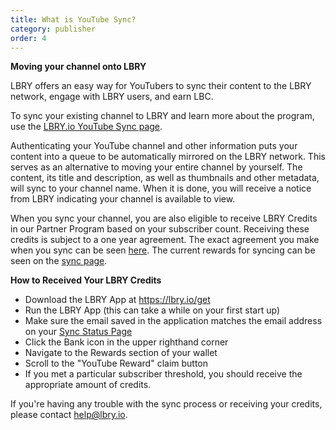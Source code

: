 ```yaml
---
title: What is YouTube Sync?
category: publisher
order: 4
---
```


**Moving your channel onto LBRY**

LBRY offers an easy way for YouTubers to sync their content to the LBRY network, engage with LBRY users, and earn LBC.

To sync your existing channel to LBRY and learn more about the program, use the [LBRY.io YouTube Sync page](https://lbry.io/youtube).

Authenticating your YouTube channel and other information puts your content into a queue to be automatically mirrored on the LBRY network. This serves as an alternative to moving your entire channel by yourself. The content, its title and description, as well as thumbnails and other metadata, will sync to your channel name. When it is done, you will receive a notice from LBRY indicating your channel is available to view.

When you sync your channel, you are also eligible to receive LBRY Credits in our Partner Program based on your subscriber count. Receiving these credits is subject to a one year agreement. The exact agreement you make when you sync can be seen [here](https://lbry.io/faq/youtube-terms). The current rewards for syncing can be seen on the [sync page](https://lbry.io/youtube/status).

**How to Received Your LBRY Credits**

- Download the LBRY App at https://lbry.io/get
- Run the LBRY App (this can take a while on your first start up)
- Make sure the email saved in the application matches the email address on your [Sync Status Page](https://lbry.io/youtube/status)
- Click the Bank icon in the upper righthand corner
- Navigate to the Rewards section of your wallet
- Scroll to the "YouTube Reward" claim button
- If you met a particular subscriber threshold, you should receive the appropriate amount of credits.

If you're having any trouble with the sync process or receiving your credits, please contact [help@lbry.io](mailto:help@lbry.io).


